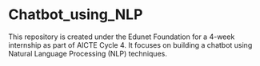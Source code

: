 # Chatbot_using_NLP
This repository is created under the Edunet Foundation for a 4-week internship as part of AICTE Cycle 4. It focuses on building a chatbot using Natural Language Processing (NLP) techniques.
